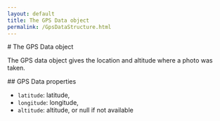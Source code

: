 ```yaml
---
layout: default
title: The GPS Data object
permalink: /GpsDataStructure.html
---
```

# The GPS Data object

The GPS data object gives the location and altitude where a photo was taken.

## GPS Data properties

* `latitude`: latitude,
* `longitude`: longitude,
* `altitude`: altitude, or null if not available
